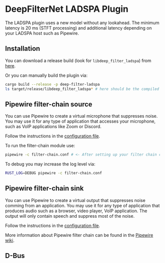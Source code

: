 # DeepFilterNet LADSPA Plugin

The LADSPA plugin uses a new model without any lookahead. The minimum latency is 20 ms (STFT processing) and additional latency depending on your LADSPA host such as Pipewire.

## Installation

You can download a release build (look for `libdeep_filter_ladspa`) from [here](https://github.com/Rikorose/DeepFilterNet/releases).

Or you can manually build the plugin via:

```bash
cargo build --release -p deep-filter-ladspa
ls target/release/libdeep_filter_ladspa* # here should be the compiled plugin
```

## Pipewire filter-chain source

You can use Pipewire to create a virtual microphone that suppresses noise. You may use it for any
type of application that accesses your microphone, such as VoIP applications like Zoom or Discord.

Follow the instructions in the [configuration file](filter-chain-configs/deepfilter-mono-source.conf).

To run the filter-chain module use:

```bash
pipewire -c filter-chain.conf # <- After setting up your filter chain config!
```
To debug you may increase the log level via:
```bash
RUST_LOG=DEBUG pipewire -c filter-chain.conf
```

## Pipewire filter-chain sink

You can use Pipewire to create a virtual output that suppresses noise comming from an application.
You may use it for any type of application that produces audio such as a browser, video player, VoIP
application. The output will only contain speech and suppress most of the noise.

Follow the instructions in the [configuration file](filter-chain-configs/deepfilter-stereo-sink.conf).

More information about Pipewire filter chain can be found in the [Pipewire wiki](https://gitlab.freedesktop.org/pipewire/pipewire/-/wikis/Filter-Chain).


## D-Bus
